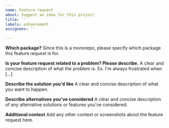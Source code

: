 ```yaml
---
name: Feature request
about: Suggest an idea for this project
title: ''
labels: enhancement
assignees: ''

---
```


**Which package?**
Since this is a monorepo, please specify which package this feature request is for.

**Is your feature request related to a problem? Please describe.**
A clear and concise description of what the problem is. Ex. I'm always frustrated when [...]

**Describe the solution you'd like**
A clear and concise description of what you want to happen.

**Describe alternatives you've considered**
A clear and concise description of any alternative solutions or features you've considered.

**Additional context**
Add any other context or screenshots about the feature request here.
